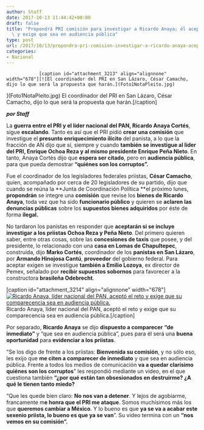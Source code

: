 ```yaml
---
author: Staff
date: 2017-10-13 11:44:42+00:00
draft: false
title: "Propondrá PRI comisión para investigar a Ricardo Anaya; él acepta\
  \ y exige que sea en audiencia pública"
type: post
url: /2017/10/13/propondra-pri-comision-investigar-a-ricardo-anaya-acepta-exige-sea-en-audiencia-publica/
categories:
- Nacional
---
```



				[caption id="attachment_3213" align="alignnone" width="678"][![El coordinador del PRI en San Lázaro, César Camacho, dijo lo que será la propuesta que harán.](Foto1NotaPleito.jpg)
](Foto1NotaPleito.jpg) El coordinador del PRI en San Lázaro, César Camacho, dijo lo que será la propuesta que harán.[/caption]

_**por Staff**_

La **guerra entre el PRI y el líder nacional del PAN, Ricardo Anaya Cortés**, sigue **escalando**. Tanto es así que el PRI pidió **crear una comisión** que investigue el **presunto enriquecimiento ilícito** del panista, a lo que la fracción de AN dijo que sí, siempre y cuando **también se investigue al líder del PRI, Enrique Ochoa Reza y al mismo presidente Enrique Peña Nieto**. En tanto, Anaya Cortés dijo que **espera ser citado**, pero en **audiencia pública**, para que pueda demostrar **“quiénes son los corruptos”.**

Fue el coordinador de los legisladores federales priistas, **César Camacho**, quien, acompañado por cerca de 20 legisladores de su partido, dijo que cuando se reúna la **Junta de Coordinación Política **el próximo lunes, **propondrán** se integre una **comisión** que revise los **bienes de Ricardo Anaya**, toda vez que ha sido **funcionario público** y quieren se **aclaren las denuncias públicas** sobre los **supuestos bienes adquiridos** por éste de forma **ilegal.**

No tardaron los panistas en responder que **aceptarán si se incluye investigar a los priistas Ochoa Reza y Peña Nieto**. Del primero quieren saber, entre otras cosas, sobre las **concesiones de taxis** que posee, y del presidente, lo relacionado con una **casa en Lomas de Chapultepec**, construida, dijo **Marko Cortés**, coordinador de los **panistas en San Lázaro**, por **Armando Hinojosa Cantú**, **proveedor** del gobierno federal. Para aceptar exigen se investigue **también a Emilio Lozoya**, ex director de Pemex, señalado por **recibir supuestos sobornos** para favorecer a la constructora **brasileña Odebrecht**.

[caption id="attachment_3214" align="alignnone" width="678"][![Ricardo Anaya, líder nacional del PAN, aceptó el reto y exige que su comparecencia sea en audiencia pública.](Foto2NotaPleito.jpg)
](Foto2NotaPleito.jpg) Ricardo Anaya, líder nacional del PAN, aceptó el reto y exige que su comparecencia sea en audiencia pública.[/caption]

Por separado, **Ricardo Anaya** se dijo **dispuesto a comparecer** **“de inmediato”** y “que sea en audiencia pública”, pues para él será una **buena oportunidad** para **evidenciar a los priistas**.

“Se los digo de frente a los priistas: **Bienvenida su comisión**, y no sólo eso, les exijo que **me citen a comparecer de inmediato** y que sea en audiencia pública. Frente a todos los medios de comunicación **va a quedar clarísimo quiénes son los corruptos**” les respondió mediante un video, en el que cuestiona también **“¿por qué están tan obsesionados en destruirme? ¿A qué le tienen tanto miedo?**

“Que les quede bien claro: **No nos van a detener**. Y lejos de agobiarme, francamente m**e honra que el PRI me ataque**. Somos muchísimos más los que **queremos cambiar a México**. Y lo bueno es que **ya se va a acabar este sexenio priista, lo bueno es que ya se van**”. Su video termina con un **“nos vemos en su comisión”.**		
